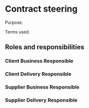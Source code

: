 # Contract steering

Purpose.

Terms used.

## Roles and responsibilities

### Client Business Responsible

### Client Delivery Responsible

### Supplier Business Responsible

### Supplier Delivery Responsible
